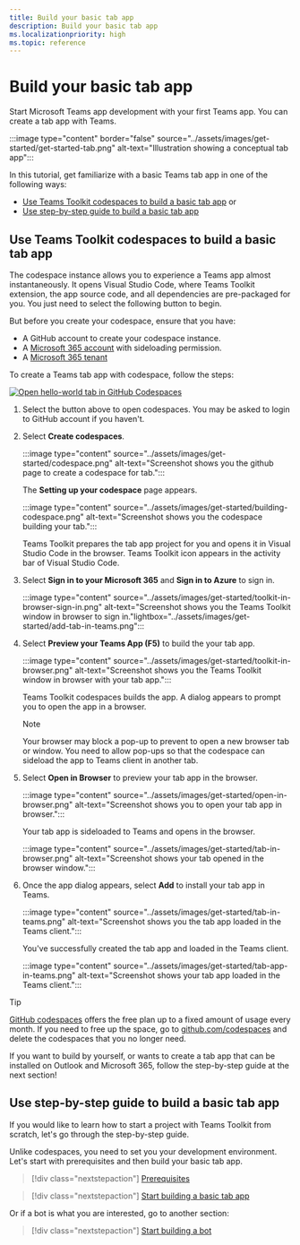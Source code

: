 ```yaml
---
title: Build your basic tab app
description: Build your basic tab app
ms.localizationpriority: high
ms.topic: reference
---
```

# Build your basic tab app

Start Microsoft Teams app development with your first Teams app. You can create a tab app with Teams.

:::image type="content" border="false" source="../assets/images/get-started/get-started-tab.png" alt-text="Illustration showing a conceptual tab app":::

In this tutorial, get familiarize with a basic Teams tab app in one of the following ways:

* [Use Teams Toolkit codespaces to build a basic tab app](#use-teams-toolkit-codespaces-to-build-a-basic-tab-app) or
* [Use step-by-step guide to build a basic tab app](#use-step-by-step-guide-to-build-a-basic-tab-app)

## Use Teams Toolkit codespaces to build a basic tab app

The codespace instance allows you to experience a Teams app almost instantaneously. It opens Visual Studio Code, where Teams Toolkit extension, the app source code, and all dependencies are pre-packaged for you. You just need to select the following button to begin.

But before you create your codespace, ensure that you have:

* A GitHub account to create your codespace instance.
* A [Microsoft 365 account](https://developer.microsoft.com/microsoft-365/dev-program) with sideloading permission.
* A [Microsoft 365 tenant](../concepts/build-and-test/prepare-your-o365-tenant.md)

To create a Teams tab app with codespace, follow the steps:

<a href="https://github.com/codespaces/new?hide_repo_select=true&amp;ref=dol%2Fcodespaces&amp;repo=348288141&amp;machine=standardLinux32gb&amp;devcontainer_path=.devcontainer%2Fhello-world-tab-codespaces%2Fdevcontainer.json&amp;location=WestUs2" target="_blank"><img src="https://github.com/codespaces/badge.svg" alt="Open hello-world tab in GitHub Codespaces"></a>

1. Select the button above to open codespaces. You may be asked to login to GitHub account if you haven't.
1. Select **Create codespaces**.

   :::image type="content" source="../assets/images/get-started/codespace.png" alt-text="Screenshot shows you the github page to create a codespace for tab.":::

   The **Setting up your codespace** page appears.

   :::image type="content" source="../assets/images/get-started/building-codespace.png" alt-text="Screenshot shows you the codespace building your tab.":::

   Teams Toolkit prepares the tab app project for you and opens it in Visual Studio Code in the browser. Teams Toolkit icon appears in the activity bar of Visual Studio Code.

1. Select **Sign in to your Microsoft 365** and **Sign in to Azure** to sign in.

   :::image type="content" source="../assets/images/get-started/toolkit-in-browser-sign-in.png" alt-text="Screenshot shows you the Teams Toolkit window in browser to sign in."lightbox="../assets/images/get-started/add-tab-in-teams.png":::

1. Select **Preview your Teams App (F5)** to build the your tab app.

      :::image type="content" source="../assets/images/get-started/toolkit-in-browser.png" alt-text="Screenshot shows you the Teams Toolkit window in browser with your tab app.":::

   Teams Toolkit codespaces builds the app. A dialog appears to prompt you to open the app in a browser.

    > [!NOTE]
    >
    > Your browser may block a pop-up to prevent to open a new browser tab or window. You need to allow pop-ups so that the codespace can sideload the app to Teams client in another tab.

1. Select **Open in Browser** to preview your tab app in the browser.

   :::image type="content" source="../assets/images/get-started/open-in-browser.png" alt-text="Screenshot shows you to open your tab app in browser.":::

   Your tab app is sideloaded to Teams and opens in the browser.

   :::image type="content" source="../assets/images/get-started/tab-in-browser.png" alt-text="Screenshot shows your tab opened in the browser window.":::

1. Once the app dialog appears, select **Add** to install your tab app in Teams.

   :::image type="content" source="../assets/images/get-started/tab-in-teams.png" alt-text="Screenshot shows you the tab app loaded in the Teams client.":::

   You've successfully created the tab app and loaded in the Teams client.

   :::image type="content" source="../assets/images/get-started/tab-app-in-teams.png" alt-text="Screenshot shows your tab app loaded in the Teams client.":::

> [!TIP]
> [GitHub codespaces](https://github.com/features/codespaces) offers the free plan up to a fixed amount of usage every month. If you need to free up the space, go to [github.com/codespaces](https://github.com/codespaces) and delete the codespaces that you no longer need.

If you want to build by yourself, or wants to create a tab app that can be installed on Outlook and Microsoft 365, follow the step-by-step guide at the next section!

## Use step-by-step guide to build a basic tab app

If you would like to learn how to start a project with Teams Toolkit from scratch, let's go through the step-by-step guide.

Unlike codespaces, you need to set you your development environment. Let's start with prerequisites and then build your basic tab app.

> [!div class="nextstepaction"]
> [Prerequisites](../toolkit/tools-prerequisites.md)

> [!div class="nextstepaction"]
> [Start building a basic tab app](../sbs-gs-javascript.yml)

Or if a bot is what you are interested, go to another section:

> [!div class="nextstepaction"]
> [Start building a bot](build-notification-bot.md)
